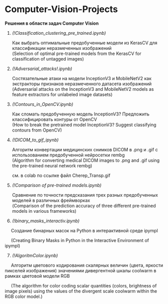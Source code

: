 # Computer-Vision-Projects
<b>Решения в области задач Computer Vision</b>

1. <i>(!Classification_clustering_pre_trained.ipynb)</i>
  
   Как выбрать оптимальные предобученные модели из KerasCV для классификации неразмеченных изображений <br> (Selection of optimal pre-trained models from the KerasCV for classification of untagged images)

2. <i>(!Adversarial_attacks!.ipynb)</i>
  
   Состязательные атаки на модели InceptionV3 и MobileNetV2 как экстракторы признаков неразмеченного  датасета изображений <br> (Adversarial attacks on the InceptionV3 and MobileNetV2 models as feature extractors for unlabeled image datasets)

3. <i>(!Сontours_in_OpenCV.ipynb)</i>
 
   Как сломать предобученную модель InceptionV3? Предложить классифицировать контуры от OpenCV <br> (How to break the pretrained model InceptionV3? Suggest classifying contours from OpenCV)

4. <i>(!DICOM_to_gif_ipynb)</i>

   Алгоритм конвертации медицинских снимков DICOM в .png и .gif с использованием предобученной нейросетки rembg <br> (Algorithm for converting medical DICOM images to .png and .gif using the pre-trained neural network rembg)

   см. в colab по ссылке файл Cherep_Transp.gif

5. <i>(!Comparison of pre-trained models.ipynb)</i>
  
   Сравнение по точности предсказания трех разных предобученных моделей в различных фреймворках <br> (Comparison of the prediction accuracy of three different pre-trained models in various frameworks)  

6. <i>(!binary_masks_interactiv.ipynb)</i><br>
<p style="text-indent: 20px;">
   Создание бинарных масок на Python в интерактивной среде ipympl
</p>
<p style="text-indent: 20px;">
   (Creating Binary Masks in Python in the Interactive Environment of ipympl)

  
7. <i>(!AlgoritmColor.ipynb)</i><br>
<p style="text-indent: 20px;">
    Алгоритм цветового кодирования скалярных величин (цвета, яркости пикселей изображения) значениями дивергентной шкалы coolwarm в рамках цветовой модели RGB
</p>
<p style="text-indent: 20px;">
    (The algorithm for color coding scalar quantities (colors, brightness of image pixels) using the values of the divergent scale coolwarm within the RGB color model.)
</p>
